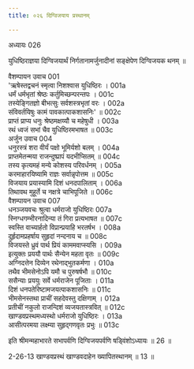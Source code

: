 ```yaml
---
title: ०२६ दिग्विजयाय प्रस्थानम्

---
```

अध्यायः 026

युधिष्ठिराज्ञया दिग्विजयार्थं निर्गतानामर्जुनादीनां सङ्क्षेपेण दिग्विजयक थनम् ॥
	
वैशम्पायन उवाच 	001  
\'ऋषेस्तद्वचनं स्मृत्वा निशश्वास युधिष्ठिरः ।	001a  
धर्मं धर्मभृतां श्रेष्ठः कर्तुमिच्छन्परन्तपः ।	001c  
तस्येङ्गितज्ञो बीभत्सुः सर्वशस्त्रभृतां वरः ।	002a  
संविवर्तयिषुः कामं पावकात्पाकशासनिः\' ॥	002c  
प्राप्तं प्राप्य धनुः श्रेष्ठमक्षय्यौ च महेषुधी ।	003a  
रथं ध्वजं सभां चैव युधिष्ठिरमभाषत ॥	003c  
अर्जुन उवाच 	004  
धनुरस्त्रं शरा वीर्यं पक्षो भूमिर्यशो बलम् ।	004a  
प्राप्तमेतन्मया राजन्दुष्प्रापं यदभीप्सितम् ॥	004c  
तस्य कृत्यमहं मन्ये कोशस्य परिवर्धनम् ।	005a  
करमाहारयिष्यामि राज्ञः सर्वान्नृपोत्तम ॥	005c  
विजयाय प्रयास्यामि दिशं धनदपालिताम् ।	006a  
तिथावथ मुहूर्ते च नक्षत्रे चाभिपूजिते ॥	006c  
वैशम्पायन उवाच 	007  
धनञ्जयवचः श्रुत्वा धर्मराजो युधिष्ठिरः	007a  
स्निग्धगम्भीरनादिन्या तं गिरा प्रत्यभाषत ॥	007c  
स्वस्ति वाच्यार्हतो विप्रान्प्रयाहि भरतर्षभ ।	008a  
दुर्हृदामप्रहर्षाय सुहृदां नन्दनाय च ॥	008c  
विजयस्ते ध्रुवं पार्थ प्रियं काममवाप्स्यसि ।	009a  
इत्युक्तः प्रययौ पार्थः सैन्येन महता वृतः ॥	009c  
अग्निदत्तेन दिव्येन रथेनाद्भुतकर्मणा ।	010a  
तथैव भीमसेनोऽपि यमौ च पुरुषर्षभौ ॥	010c  
ससैन्याः प्रययुः सर्वे धर्मराजेन पूजिताः ।	011a  
दिशं धनपतेरिष्टामजयत्पाकशासनिः ॥	011c  
भीमसेनस्तथा प्राचीं सहदेवस्तु दक्षिणाम् ।	012a  
प्रतीचीं नकुलो राजन्दिशं व्यजयतास्त्रवित् ॥	012c  
खाण्डवप्रस्थमध्यस्थो धर्मराजो युधिष्ठिरः ।	013a  
आसीत्परमया लक्ष्म्या सुहृद्गणवृतः प्रभुः ॥ 	013c  

इति श्रीमन्महाभारते सभापर्वणि दिग्विजयपर्वणि षड्विंशोऽध्यायः ॥ 26 ॥

2-26-13 खाण्डवप्रस्थं खाण्डवदाहेन ख्यापितस्थानम् ॥ 13 ॥